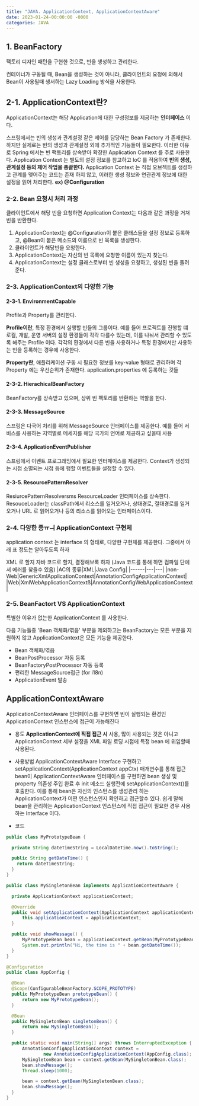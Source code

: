 ```yaml
---
title: "JAVA. ApplicationContext, ApplicationContextAware"
date: 2023-01-24-00:00:00 -0000
categories: JAVA
---
```


## 1. BeanFactory
팩토리 디자인 패턴을 구현한 것으로, 빈을 생성하고 관리한다.

컨테이너가 구동될 때, Bean을 생성하는 것이 아니라, 클라이언트의 요청에 의해서 Bean이 사용될때 생서하는 Lazy Loading 방식을 사용한다.

## 2-1. ApplicationContext란?
ApplicationContext는 해당 Application에 대한 구성정보를 제공하는 __인터페이스__ 이다. 

스프링에서는 빈의 생성과 관계설정 같은 제어를 담당하는 Bean Factory 가 존재한다. 하지만 실제로는 빈의 생성과 관계설정 외에 추가적인 기능들이 필요한다. 
이러한 이유로 Spring 에서는 빈 팩토리를 상속받아 확장한 Application Context 를 주로 사용한다.
Application Context 는 별도의 설정 정보를 참고하고 IoC 를 적용하여 __빈의 생성, 관계설정 등의 제어 작업을 총괄한다.__ 
Application Context 는 직접 오브젝트를 생성하고 관계를 맺어주는 코드는 존재 하지 않고, 이러한 생성 정보와 연관관계 정보에 대한 설정을 읽어 처리한다. __ex) @Configuration__ 

### 2-2. Bean 요청시 처리 과정 
클라이언트에서 해당 빈을 요청하면 Application Context는 다음과 같은 과정을 거쳐 빈을 반환한다.
1. ApplicationContext는 @Configuration이 붙은 클래스들을 설정 정보로 등록하고, @Bean이 붙은 메소드의 이름으로 빈 목록을 생성한다.
2. 클라이언트가 해당빈을 요청한다.
3. ApplicationContext는 자신의 빈 목록에 요청한 이름이 있는지 찾는다.
4. ApplicationContext는 설정 클래스로부터 빈 생성을 요청하고, 생성된 빈을 돌려준다. 

### 2-3. ApplicationContext의 다양한 기능
#### 2-3-1. EnvironmentCapable
Profile과 Property를 관리한다.

__Profile이란__, 특정 환경에서 실행할 빈들의 그룹이다. 
예를 들어 프로젝트를 진행할 떄 로컬, 개발, 운영 서버의 설정 환경들이 각각 다를수 있는데, 이를 나눠서 관리할 수 있도록 해주는 Profile 이다.
각각의 환경에서 다른 빈을 사용하거나 특정 환경에서만 사용하는 빈을 등록하는 경우에 사용한다.

__Property란__, 애플리케이션 구동 시 필요한 정보를 key-value 형태로 관리하며 각 Property 에는 우선순위가 존재한다. 
application.properties 에 등록하는 것들

#### 2-3-2. HierachicalBeanFactory
BeanFactory를 상속받고 있으며, 상위 빈 팩토리를 반환하는 역할을 한다.

#### 2-3-3. MessageSource
스프링은 다국어 처리를 위해 MessageSource 인터페이스를 제공한다. 예를 들어 서비스를 사용하는 지역별로 메세지를 해당 국가의 언어로 제공하고 싶을때 사용

#### 2-3-4. ApplicationEventPublisher
스프링에서 이벤트 프로그래밍에서 필요한 인터페이스를 제공한다. Context가 생성되는 시점 소멸되는 시점 등에 행할 이벤트들을 설정할 수 있다.

#### 2-3-5. ResourcePatternResolver
ResiurcePatternResolversms ResourceLoader 인터페이스를 상속한다. ResouceLoader는 classPath에서 리소스를 일거오거나,
상대경로, 절대경로를 일거오거나 URL 로 읽어오거나 등의 리소스를 읽어오는 인터페이스이다.

### 2-4. 다양한 종ㅠㅢ ApplicationContext 구현체
application context 는 interface 의 형태로, 다양한 구현체를 제공한다. 
그중에서 아래 표 정도는 알아두도록 하자 

XML 로 할지 자바 코드로 할지, 결정해보록 하자 (Java 코드를 통해 하면 컴파일 단에서 에러를 찾을수 있음)
|AC의 종류|XML|Java Config|
|------|---|---|
|non-Web|GenericXmlApplicationContext|AnnotationConfigApplicationContext|
|Web|XmlWebApplicationContextß|AnnotationConfigWebApplicationContext|


### 2-5. BeanFactort VS ApplicationContext
특별한 이유가 없는한 ApplicationContext 를 사용한다. 

다음 기능들중 'Bean 객체화/엮음' 부분을 제외하고는 BeanFactory는 모든 부분을 지원하지 않고 ApplicationContext은 모든 기능을 제공한다.
- Bean 객체화/엮음
- BeanPostProcessor 자동 등록
- BeanFactoryPostProcessor 자동 등록
- 편리한 MessageSource접근 (for i18n)
- ApplicationEvent 발송


## ApplicationContextAware
ApplicationContextAware 인터페이스를 구현하면 빈이 실행되는 환경인 ApplicationContext 인스턴스에 접근이 가능해진다

- 용도 
  __ApplicationContext에 직접 접근 시__ 사용, 많이 사용되는 것은 아니고 ApplicationContext 세부 설정을 XML 파일 로딩 시점에 특정 bean 에 위임할때 사용된다.
- 사용방법
  ApplicationContextAware Interface 구현하고 setApplicationContext(ApplicationContext appCtx) 매개변수를 통해 접근
  bean이 ApplicationContextAware 인터페이스를 구현하면 bean 생성 및 property 의존성 주입 완료 후 init 메소드 실행전에 setApplicationContext()를 호출한다.
  이를 통해 bean은 자신의 인스턴스를 생성관리 하는 ApplicationContext가 어떤 인스턴스인지 확인하고 접근할수 있다. 쉽게 말해 bean을 관리하는 ApplicationContext 인스턴스에 직접 접근이 필요한 경우 사용하는 Interface 이다.

- 코드
```java
public class MyPrototypeBean {

  private String dateTimeString = LocalDateTime.now().toString();

  public String getDateTime() {
    return dateTimeString;
  }
}
```

```java
public class MySingletonBean implements ApplicationContextAware {

  private ApplicationContext applicationContext;

  @Override
  public void setApplicationContext(ApplicationContext applicationContext) throws BeansException {
      this.applicationContext = applicationContext;
  }

  public void showMessage() {
      MyPrototypeBean bean = applicationContext.getBean(MyPrototypeBean.class);
      System.out.println("Hi, the time is " + bean.getDateTime());
  }
}
```

```java
@Configuration
public class AppConfig {

  @Bean
  @Scope(ConfigurableBeanFactory.SCOPE_PROTOTYPE)
  public MyPrototypeBean prototypeBean() {
      return new MyPrototypeBean();
  }

  @Bean
  public MySingletonBean singletonBean() {
      return new MySingletonBean();
  }

  public static void main(String[] args) throws InterruptedException {
      AnnotationConfigApplicationContext context =
              new AnnotationConfigApplicationContext(AppConfig.class);
      MySingletonBean bean = context.getBean(MySingletonBean.class);
      bean.showMessage();
      Thread.sleep(1000);

      bean = context.getBean(MySingletonBean.class);
      bean.showMessage();
  }
}

```